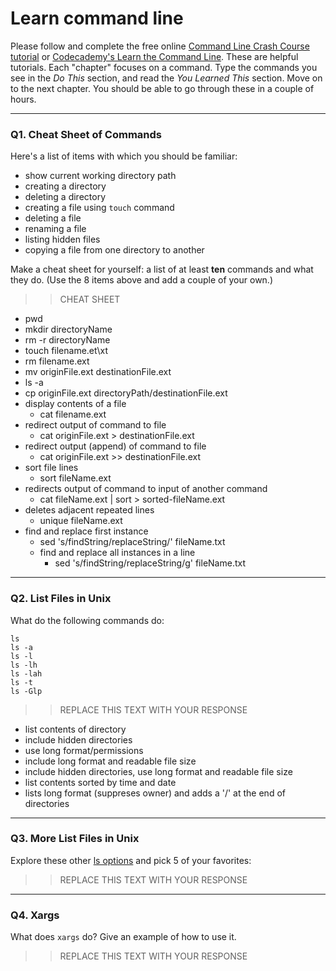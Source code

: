 # Learn command line

Please follow and complete the free online [Command Line Crash Course
tutorial](https://web.archive.org/web/20160708171659/http://cli.learncodethehardway.org/book/) or [Codecademy's Learn the Command Line](https://www.codecademy.com/learn/learn-the-command-line). These are helpful tutorials. Each "chapter" focuses on a command. Type the commands you see in the _Do This_ section, and read the _You Learned This_ section. Move on to the next chapter. You should be able to go through these in a couple of hours.

---

### Q1.  Cheat Sheet of Commands  

Here's a list of items with which you should be familiar:  
* show current working directory path
* creating a directory
* deleting a directory
* creating a file using `touch` command
* deleting a file
* renaming a file
* listing hidden files
* copying a file from one directory to another

Make a cheat sheet for yourself: a list of at least **ten** commands and what they do.  (Use the 8 items above and add a couple of your own.)  

> > CHEAT SHEET
* pwd
* mkdir directoryName
* rm -r directoryName
* touch filename.et\xt
* rm filename.ext
* mv originFile.ext destinationFile.ext
* ls -a
* cp originFile.ext directoryPath/destinationFile.ext
* display contents of a file
    * cat filename.ext
* redirect output of command to file
    * cat originFile.ext > destinationFile.ext
* redirect output (append) of command to file
    * cat originFile.ext >> destinationFile.ext
* sort file lines
    * sort fileName.ext
* redirects output of command to input of another command
    * cat fileName.ext | sort > sorted-fileName.ext
* deletes adjacent repeated lines
    * unique fileName.ext
* find and replace first instance
    * sed 's/findString/replaceString/' fileName.txt
    * find and replace all instances in a line
        * sed 's/findString/replaceString/g' fileName.txt
    
---

### Q2.  List Files in Unix   

What do the following commands do:  

`ls`  
`ls -a`  
`ls -l`  
`ls -lh`  
`ls -lah`  
`ls -t`  
`ls -Glp`  

> > REPLACE THIS TEXT WITH YOUR RESPONSE
* list contents of directory
* include hidden directories
* use long format/permissions
* include long format and readable file size
* include hidden directories, use long format and readable file size
* list contents sorted by time and date
* lists long format (suppreses owner) and adds a '/' at the end of directories

---

### Q3.  More List Files in Unix  

Explore these other [ls options](http://www.techonthenet.com/unix/basic/ls.php) and pick 5 of your favorites:

> > REPLACE THIS TEXT WITH YOUR RESPONSE

---

### Q4.  Xargs   

What does `xargs` do? Give an example of how to use it.

> > REPLACE THIS TEXT WITH YOUR RESPONSE

 

